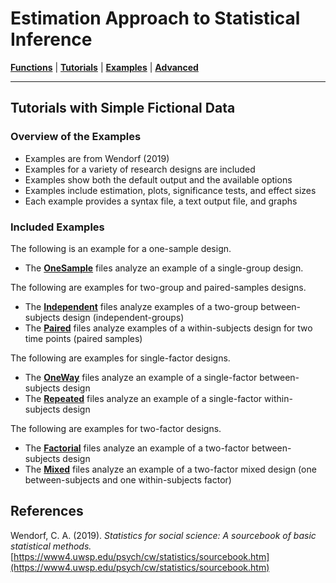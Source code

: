 # Estimation Approach to Statistical Inference

[**Functions**](../A-Functions) | 
[**Tutorials**](../B-Tutorials) | 
[**Examples**](../C-Examples) | 
[**Advanced**](../D-Advanced)

---

## Tutorials with Simple Fictional Data

### Overview of the Examples

- Examples are from Wendorf (2019)
- Examples for a variety of research designs are included
- Examples show both the default output and the available options
- Examples include estimation, plots, significance tests, and effect sizes
- Each example provides a syntax file, a text output file, and graphs

### Included Examples

The following is an example for a one-sample design.

- The [**OneSample**](./OneSample/) files analyze an example of a single-group design.

The following are examples for two-group and paired-samples designs.

- The [**Independent**](./Independent/) files analyze examples of a two-group between-subjects design (independent-groups)
- The [**Paired**](./Paired/) files analyze examples of a within-subjects design for two time points (paired samples)

The following are examples for single-factor designs.

- The [**OneWay**](./OneWay/) files analyze an example of a single-factor between-subjects design
- The [**Repeated**](./Repeated/) files analyze an example of a single-factor within-subjects design

The following are examples for two-factor designs.

- The [**Factorial**](./Factorial/) files analyze an example of a two-factor between-subjects design
- The [**Mixed**](./Mixed) files analyze an example of a two-factor mixed design (one between-subjects and one within-subjects factor)

## References

Wendorf, C. A. (2019). _Statistics for social science: A sourcebook of basic statistical methods._ [https://www4.uwsp.edu/psych/cw/statistics/sourcebook.htm](https://www4.uwsp.edu/psych/cw/statistics/sourcebook.htm)
